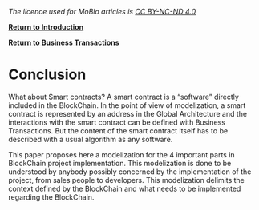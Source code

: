 _The licence used for MoBlo articles is_ [_CC BY-NC-ND 4.0_](https://creativecommons.org/licenses/by-nc-nd/4.0/)

[**Return to Introduction**](/README.md)

[**Return to Business Transactions**](/bt.md)

# Conclusion

What about Smart contracts? A smart contract is a “software” directly included in the BlockChain. In the point of view of modelization, a smart contract is represented by an address in the Global Architecture and the interactions with the smart contract can be defined with Business Transactions. But the content of the smart contract itself has to be described with a usual algorithm as any software.

This paper proposes here a modelization for the 4 important parts in BlockChain project implementation. This modelization is done to be understood by anybody possibly concerned by the implementation of the project, from sales people to developers. This modelization delimits the context defined by the BlockChain and what needs to be implemented regarding the BlockChain.

